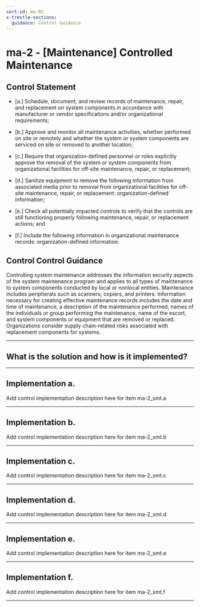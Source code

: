 ```yaml
---
sort-id: ma-02
x-trestle-sections:
  guidance: Control Guidance
---
```


# ma-2 - \[Maintenance\] Controlled Maintenance

## Control Statement

- \[a.\] Schedule, document, and review records of maintenance, repair, and replacement on system components in accordance with manufacturer or vendor specifications and/or organizational requirements;

- \[b.\] Approve and monitor all maintenance activities, whether performed on site or remotely and whether the system or system components are serviced on site or removed to another location;

- \[c.\] Require that organization-defined personnel or roles explicitly approve the removal of the system or system components from organizational facilities for off-site maintenance, repair, or replacement;

- \[d.\] Sanitize equipment to remove the following information from associated media prior to removal from organizational facilities for off-site maintenance, repair, or replacement: organization-defined information;

- \[e.\] Check all potentially impacted controls to verify that the controls are still functioning properly following maintenance, repair, or replacement actions; and

- \[f.\] Include the following information in organizational maintenance records: organization-defined information.

## Control Control Guidance

Controlling system maintenance addresses the information security aspects of the system maintenance program and applies to all types of maintenance to system components conducted by local or nonlocal entities. Maintenance includes peripherals such as scanners, copiers, and printers. Information necessary for creating effective maintenance records includes the date and time of maintenance, a description of the maintenance performed, names of the individuals or group performing the maintenance, name of the escort, and system components or equipment that are removed or replaced. Organizations consider supply chain-related risks associated with replacement components for systems.

______________________________________________________________________

## What is the solution and how is it implemented?

<!-- Please leave this section blank and enter implementation details in the parts below. -->

______________________________________________________________________

## Implementation a.

Add control implementation description here for item ma-2_smt.a

______________________________________________________________________

## Implementation b.

Add control implementation description here for item ma-2_smt.b

______________________________________________________________________

## Implementation c.

Add control implementation description here for item ma-2_smt.c

______________________________________________________________________

## Implementation d.

Add control implementation description here for item ma-2_smt.d

______________________________________________________________________

## Implementation e.

Add control implementation description here for item ma-2_smt.e

______________________________________________________________________

## Implementation f.

Add control implementation description here for item ma-2_smt.f

______________________________________________________________________
